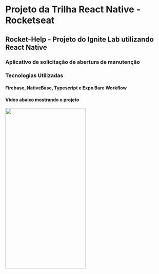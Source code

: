 # Projeto da Trilha React Native - Rocketseat

## Rocket-Help - Projeto do Ignite Lab utilizando React Native

### Aplicativo de solicitação de abertura de manutenção

### Tecnologias Utilizadas

#### Firebase, NativeBase, Typescript e Expo Bare Workflow

#### Video abaixo mostrando o projeto
<img src="src/assets/Rocket-help.gif" width="250" height="500"/>

